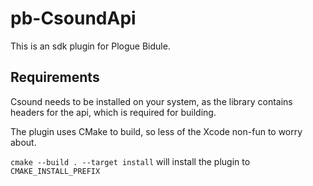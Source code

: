 # pb-CsoundApi

This is an sdk plugin for Plogue Bidule.

## Requirements

Csound needs to be installed on your system, as the library contains headers for the api, which is required for building.

The plugin uses CMake to build, so less of the Xcode non-fun to worry about.

`cmake --build . --target install` will install the plugin to `CMAKE_INSTALL_PREFIX`
